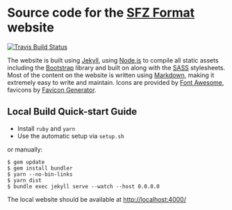 # Source code for the [SFZ Format](https://sfzformat.github.io/) website

[![Travis Build Status](https://travis-ci.com/sfzformat/sfzformat.github.io.svg?branch=source)](https://travis-ci.com/sfzformat/sfzformat.github.io)

The website is built using [Jekyll][], using [Node.js][] to compile
all static assets including the [Bootstrap][] library and built on
along with the [SASS][] stylesheets. Most of the content on the website is
written using [Markdown][], making it extremely easy to write and maintain.
Icons are provided by [Font Awesome][], favicons by [Favicon Generator][].

[Bootstrap]: http://getbootstrap.com/
[Favicon Generator]: https://realfavicongenerator.net/
[Font Awesome]: http://fontawesome.io/
[Jekyll]: http://jekyllrb.com/
[Markdown]: https://daringfireball.net/projects/markdown/
[Node.js]: http://nodejs.org/
[SASS]: https://sass-lang.com/

## Local Build Quick-start Guide

- Install `ruby` and `yarn`
- Use the automatic setup via `setup.sh`

or manually:

    $ gem update
    $ gem install bundler
    $ yarn --no-bin-links
    $ yarn dist
    $ bundle exec jekyll serve --watch --host 0.0.0.0

The local website should be available at <http://localhost:4000/>
